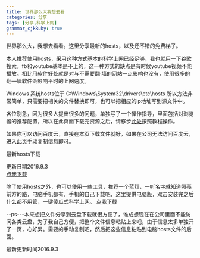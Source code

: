```yaml
---
title: 世界那么大我想去看
categories: 分享
tags: [分享,科学上网]
grammar_cjkRuby: true
---
```

世界那么大，我想去看看。这里分享最新的hosts，以及还不错的免费梯子。
<!--more-->

本人推荐使用hosts，采用这种方式基本的科学上网已经足够，我也就用一下谷歌搜索，fb和youtube基本是不上的，这一种方式的缺点是有时候youtube视频不能播放。相比用软件好处就是对与不需要翻·墙的网站一点影响也没有，使用很多的翻—墙软件会影响平时的上网速度。

Windows 系统hosts位于 C:\\Windows\\System32\\drivers\\etc\\hosts
所以方法非常简单，只需要把相关的文件替换即可，也可以把相应的ip地址写到源文件中。

各位别急，因为很多人提出很多的问题，单独写了一个操作指导，里面包括对浏览器的推荐配置，所以在此页面下载完资源之后，请移步[此处]( http://kylin10.com/2016/09/05/%E8%B5%B0%EF%BC%8C%E6%88%91%E5%B8%A6%E4%BD%A0%E5%8E%BB%E7%9C%8B%E7%9C%8B/)按照教程操作。

如果你可以访问百度云，直接在本页下载文件就好，如果在公司无法访问百度云，进入[此页]( http://kylin10.com/2016/09/05/hosts/#more)手动复制信息即可。

最新hosts下载

更新日期2016.9.3  
[点我下载](http://pan.baidu.com/s/1i57Bu0P)

除了使用hosts之外，也可以使用一些工具，推荐一个蓝灯，一听名字就知道照亮前方的路，电脑手机都有，手机的自己下载吧，这里提供电脑版，双击安装完之后什么都不用管，一键傻瓜式科学上网。
[点我下载](http://pan.baidu.com/s/1dFgBJK9)

--ps---本来想把文件分享到云盘下载就很方便了，谁成想现在在公司里面不能访问各类云盘，为了我自己方便，把整个文件信息粘贴上来吧，由于信息太多单独开了一页，心好累。需要的手动复制吧，然后把这些信息粘贴到电脑hosts文件的后面。

最新更新时间2016.9.3